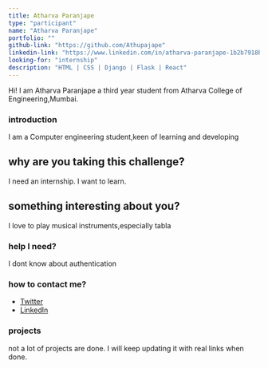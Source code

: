 ```yaml
---
title: Atharva Paranjape
type: "participant"
name: "Atharva Paranjape"
portfolio: ""
github-link: "https://github.com/Athupajape"
linkedin-link: "https://www.linkedin.com/in/atharva-paranjape-1b2b7918b/"
looking-for: "internship"
description: "HTML | CSS | Django | Flask | React"
---
```


Hi! I am Atharva Paranjape a third year student from Atharva College of Engineering,Mumbai.

### introduction

I am a Computer engineering student,keen of learning and developing

## why are you taking this challenge?

I need an internship.
I want to learn.

## something interesting about you?

I love to play musical instruments,especially tabla

### help I need?

I dont know about authentication

### how to contact me?

- [Twitter](https://twitter.com/manoj_atharva/with_replies)
- [LinkedIn](https://www.linkedin.com/in/atharva-paranjape-1b2b7918b/)

### projects

not a lot of projects are done. I will keep updating it with real links when done.


